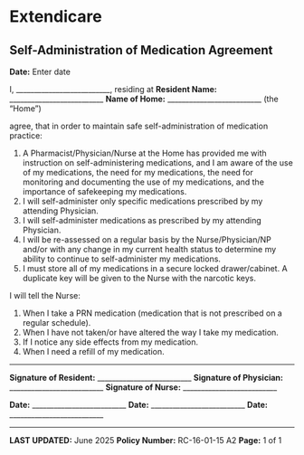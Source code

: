 # Extendicare
## Self-Administration of Medication Agreement

**Date:** Enter date

I, __________________________, residing at
**Resident Name:** __________________________
**Name of Home:** __________________________ (the “Home”)

agree, that in order to maintain safe self-administration of medication practice:

1. A Pharmacist/Physician/Nurse at the Home has provided me with instruction on self-administering medications, and I am aware of the use of my medications, the need for my medications, the need for monitoring and documenting the use of my medications, and the importance of safekeeping my medications.
2. I will self-administer only specific medications prescribed by my attending Physician.
3. I will self-administer medications as prescribed by my attending Physician.
4. I will be re-assessed on a regular basis by the Nurse/Physician/NP and/or with any change in my current health status to determine my ability to continue to self-administer my medications.
5. I must store all of my medications in a secure locked drawer/cabinet. A duplicate key will be given to the Nurse with the narcotic keys.

I will tell the Nurse:

1. When I take a PRN medication (medication that is not prescribed on a regular schedule).
2. When I have not taken/or have altered the way I take my medication.
3. If I notice any side effects from my medication.
4. When I need a refill of my medication.

----

**Signature of Resident:** __________________________
**Signature of Physician:** __________________________
**Signature of Nurse:** __________________________

**Date:** __________________________
**Date:** __________________________
**Date:** __________________________

----

**LAST UPDATED:** June 2025
**Policy Number:** RC-16-01-15 A2
**Page:** 1 of 1